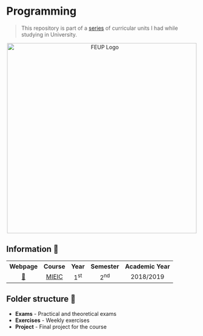 # Programming

> This repository is part of a [series](https://gist.github.com/Educorreia932/b1d49aa00ce465172c20c7e747d948e1#university-curriculum-) of curricular units I had while studying in University.

<div align=center>
    <img width="500" src="https://i.imgur.com/qUBTdG5.png" alt="FEUP Logo">
</div>

## Information 📌

<div align=center>
    <table>
        <tr>
            <th align=center>Webpage</th>
            <th align=center>Course</th>
            <th align=center>Year</th>
            <th align=center>Semester</th>
            <th align=center>Academic Year</th>
        </tr>
        <tr>
            <td align=center>
            <a href=https://sigarra.up.pt/feup/en/UCURR_GERAL.FICHA_UC_VIEW?pv_ocorrencia_id=419988>🔗</a>
            </td>
            <td align=center>
            <a href=https://sigarra.up.pt/feup/en/CUR_GERAL.CUR_VIEW?pv_ano_lectivo=2016&pv_curso_id=742>MIEIC</a>
            </td>
            </td>
            <td align=center>1<sup>st</sup></td>
            <td align=center>2<sup>nd</sup></td>
            <td align=center>2018/2019</td>
        </tr>
    </table>
</div>

## Folder structure 📁

- **Exams** - Practical and theoretical exams
- **Exercises** - Weekly exercises
- **Project** - Final project for the course
